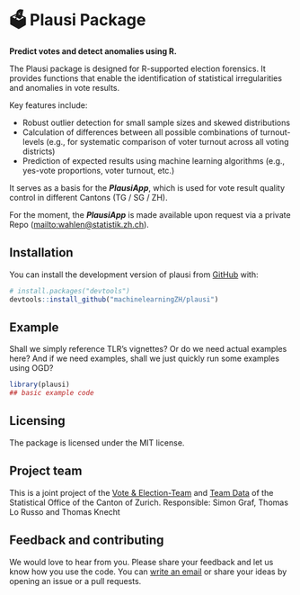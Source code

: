 
<!-- README.md is generated from README.Rmd. Please edit that file -->

# 🗳 Plausi Package

**Predict votes and detect anomalies using R.**

<!-- badges: start -->
<!-- badges: end -->

The Plausi package is designed for R-supported election forensics. It
provides functions that enable the identification of statistical
irregularities and anomalies in vote results.

Key features include:

- Robust outlier detection for small sample sizes and skewed
  distributions
- Calculation of differences between all possible combinations of
  turnout-levels (e.g., for systematic comparison of voter turnout
  across all voting districts)
- Prediction of expected results using machine learning algorithms
  (e.g., yes-vote proportions, voter turnout, etc.)

It serves as a basis for the ***PlausiApp***, which is used for vote
result quality control in different Cantons (TG / SG / ZH).

For the moment, the ***PlausiApp*** is made available upon request via a
private Repo (<a href="mailto:wahlen@statistik.zh.ch"
class="uri">mailto:wahlen@statistik.zh.ch</a>).

## Installation

You can install the development version of plausi from
[GitHub](https://github.com/) with:

``` r
# install.packages("devtools")
devtools::install_github("machinelearningZH/plausi")
```

## Example

Shall we simply reference TLR’s vignettes? Or do we need actual examples
here? And if we need examples, shall we just quickly run some examples
using OGD?

``` r
library(plausi)
## basic example code
```

## Licensing

The package is licensed under the MIT license.

## Project team

This is a joint project of the [Vote &
Election-Team](https://www.zh.ch/de/direktion-der-justiz-und-des-innern/statistisches-amt/wahlen-und-abstimmungen.html)
and [Team
Data](https://www.zh.ch/de/direktion-der-justiz-und-des-innern/statistisches-amt/data.html)
of the Statistical Office of the Canton of Zurich. Responsible: Simon
Graf, Thomas Lo Russo and Thomas Knecht

## Feedback and contributing

We would love to hear from you. Please share your feedback and let us
know how you use the code. You can [write an
email](mailto:wahlen@statistik.zh.ch) or share your ideas by opening an
issue or a pull requests.
